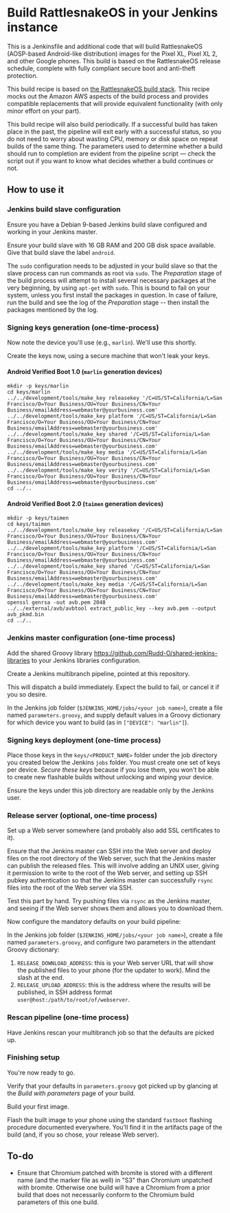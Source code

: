 # Build RattlesnakeOS in your Jenkins instance

This is a Jenkinsfile and additional code that will build RattlesnakeOS
(AOSP-based Android-like distribution) images for the Pixel XL, Pixel XL 2,
and other Google phones.  This build is based on the RattlesnakeOS release
schedule, complete with fully compliant secure boot and anti-theft protection.

This build recipe is based on [the RattlesnakeOS build stack](https://github.com/dan-v/rattlesnakeos-stack/).
This recipe mocks out the Amazon AWS aspects of the build process
and provides compatible replacements that will provide equivalent
functionality (with only minor effort on your part).

This build recipe will also build periodically.  If a successful build
has taken place in the past, the pipeline will exit early with a
successful status, so you do not need to worry about wasting CPU,
memory or disk space on repeat builds of the same thing.  The parameters
used to determine whether a build should run to completion are evident
from the pipeline script — check the script out if you want to know
what decides whether a build continues or not.

## How to use it

### Jenkins build slave configuration

Ensure you have a Debian 9-based Jenkins build slave configured and
working in your Jenkins master.

Ensure your build slave with 16 GB RAM and 200 GB disk space available.
Give that build slave the label `android`.

The `sudo` configuration needs to be adjusted in your build slave so that
the slave process can run commands as root via `sudo`.  The *Preparation*
stage of the build process will attempt to install several necessary packages
at the very beginning, by using `apt-get` with `sudo`.  This is bound to fail
on your system, unless you first install the packages in question.
In case of failure, run the build and see the log of the *Preparation*
stage -- then install the packages mentioned by the log.

### Signing keys generation (one-time-process)

Now note the device you'll use (e.g., `marlin`).  We'll use this shortly.

Create the keys now, using a secure machine that won't leak your keys.

#### Android Verified Boot 1.0 (`marlin` generation devices)

```
mkdir -p keys/marlin
cd keys/marlin
../../development/tools/make_key releasekey '/C=US/ST=California/L=San Francisco/O=Your Business/OU=Your Business/CN=Your Business/emailAddress=webmaster@yourbusiness.com'
../../development/tools/make_key platform '/C=US/ST=California/L=San Francisco/O=Your Business/OU=Your Business/CN=Your Business/emailAddress=webmaster@yourbusiness.com'
../../development/tools/make_key shared '/C=US/ST=California/L=San Francisco/O=Your Business/OU=Your Business/CN=Your Business/emailAddress=webmaster@yourbusiness.com'
../../development/tools/make_key media '/C=US/ST=California/L=San Francisco/O=Your Business/OU=Your Business/CN=Your Business/emailAddress=webmaster@yourbusiness.com'
../../development/tools/make_key verity '/C=US/ST=California/L=San Francisco/O=Your Business/OU=Your Business/CN=Your Business/emailAddress=webmaster@yourbusiness.com'
cd ../..
```

#### Android Verified Boot 2.0 (`taimen` generation devices)

```
mkdir -p keys/taimen
cd keys/taimen
../../development/tools/make_key releasekey '/C=US/ST=California/L=San Francisco/O=Your Business/OU=Your Business/CN=Your Business/emailAddress=webmaster@yourbusiness.com'
../../development/tools/make_key platform '/C=US/ST=California/L=San Francisco/O=Your Business/OU=Your Business/CN=Your Business/emailAddress=webmaster@yourbusiness.com'
../../development/tools/make_key shared '/C=US/ST=California/L=San Francisco/O=Your Business/OU=Your Business/CN=Your Business/emailAddress=webmaster@yourbusiness.com'
../../development/tools/make_key media '/C=US/ST=California/L=San Francisco/O=Your Business/OU=Your Business/CN=Your Business/emailAddress=webmaster@yourbusiness.com'
openssl genrsa -out avb.pem 2048
../../external/avb/avbtool extract_public_key --key avb.pem --output avb_pkmd.bin
cd ../..
```

### Jenkins master configuration (one-time process)

Add the shared Groovy library https://github.com/Rudd-O/shared-jenkins-libraries
to your Jenkins libraries configuration.

Create a Jenkins multibranch pipeline, pointed at this repository.

This will dispatch a build immediately.  Expect the build to fail, or cancel it
if you so desire.

In the Jenkins job folder (`$JENKINS_HOME/jobs/<your job name>`), create
a file named `parameters.groovy`, and supply default values in a Groovy
dictionary for which device you want to build (as in
`["DEVICE": "marlin"]`).

### Signing keys deployment (one-time process)

Place those keys in the `keys/<PRODUCT_NAME>` folder under the job directory
you created below the Jenkins `jobs` folder.  You must create one set of
keys per device.  *Secure these keys* because if you lose them, you won't be
able to create new flashable builds without unlocking and wiping your device.

Ensure the keys under this job directory are readable only by the Jenkins user.

### Release server (optional, one-time process)

Set up a Web server somewhere (and probably also add SSL certificates
to it).

Ensure that the Jenkins master can SSH into the Web server and deploy files
on the root directory of the Web server, such that the Jenkins master can
publish the released files.  This will involve adding an UNIX user, giving
it permission to write to the root of the Web server, and setting up
SSH pubkey authentication so that the Jenkins master can successfully `rsync`
files into the root of the Web server via SSH.

Test this part by hand.  Try pushing files via `rsync` as the Jenkins master,
and seeing if the Web server shows them and allows you to download them.

Now configure the mandatory defaults on your build pipeline:

In the Jenkins job folder (`$JENKINS_HOME/jobs/<your job name>`), create
a file named `parameters.groovy`, and configure two parameters in the
attendant Groovy dictionary:

1. `RELEASE_DOWNLOAD_ADDRESS`: this is your Web server URL that
   will show the published files to your phone (for the updater to work).
   Mind the slash at the end.
2. `RELEASE_UPLOAD_ADDRESS`: this is the address where the results
   will be published, in SSH address format
   `user@host:/path/to/root/of/webserver`.

### Rescan pipeline (one-time process)

Have Jenkins rescan your multibranch job so that the defaults are picked up.

### Finishing setup

You're now ready to go.

Verify that your defaults in `parameters.groovy`
got picked up by glancing at the *Build with parameters* page of your
build.

Build your first image.

Flash the built image to your phone using the standard `fastboot`
flashing procedure documented everywhere.  You'll find it
in the artifacts page of the build (and, if you so chose, your
release Web server).

## To-do

* Ensure that Chromium patched with bromite is stored with
  a different name (and the marker file as well) in "S3"
  than Chromium unpatched with bromite.  Otherwise one
  build will have a Chromium from a prior build that
  does not necessarily conform to the Chromium build
  parameters of this one build.
